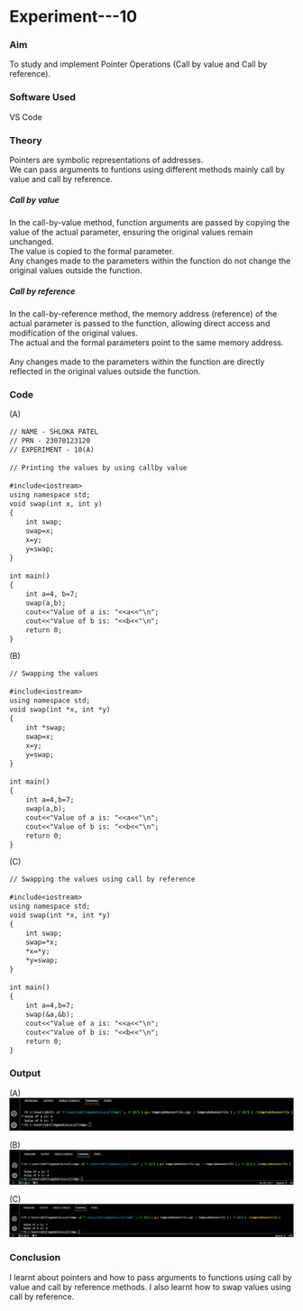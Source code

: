 # Experiment---10 

### Aim  
To study and implement Pointer Operations (Call by value and Call by reference). 

### Software Used 
VS Code 

### Theory 
Pointers are symbolic representations of addresses.  <br> 
We can pass arguments to funtions using different methods mainly call by value and call by reference. <br> 
##### Call by value 
In the call-by-value method, function arguments are passed by copying the value of the actual parameter, ensuring the original values remain unchanged. <br> 
The value is copied to the formal parameter. <br> 
Any changes made to the parameters within the function do not change the original values outside the function. <br> 
##### Call by reference 
In the call-by-reference method, the memory address (reference) of the actual parameter is passed to the function, allowing direct access and modification of the original values. <br> 
The actual and the formal parameters point to the same memory address.  <br>                                                         
Any changes made to the parameters within the function are directly reflected in the original values outside the function. <br> 

### Code 

(A) <br> 
```
// NAME - SHLOKA PATEL 
// PRN - 23070123120 
// EXPERIMENT - 10(A) 

// Printing the values by using callby value 

#include<iostream> 
using namespace std; 
void swap(int x, int y) 
{
    int swap;
    swap=x;
    x=y;
    y=swap;
}

int main() 
{
    int a=4, b=7;
    swap(a,b);
    cout<<"Value of a is: "<<a<<"\n";
    cout<<"Value of b is: "<<b<<"\n";
    return 0;
}

```

(B) <br> 
```
// Swapping the values 

#include<iostream> 
using namespace std; 
void swap(int *x, int *y) 
{
    int *swap;
    swap=x;
    x=y;
    y=swap;
}

int main() 
{
    int a=4,b=7;
    swap(a,b);
    cout<<"Value of a is: "<<a<<"\n";
    cout<<"Value of b is: "<<b<<"\n";
    return 0;
} 
```

(C) <br> 
```
// Swapping the values using call by reference  

#include<iostream> 
using namespace std; 
void swap(int *x, int *y) 
{
    int swap;
    swap=*x;
    *x=*y;
    *y=swap;
}

int main() 
{
    int a=4,b=7;
    swap(&a,&b);
    cout<<"Value of a is: "<<a<<"\n";
    cout<<"Value of b is: "<<b<<"\n";
    return 0;
}
```

### Output 

(A) <br> 
![](https://github.com/Shloka-Patel/Experiment---10/blob/main/Output_10A.png) 

(B) <br> 
![](https://github.com/Shloka-Patel/Experiment---10/blob/main/Output_10B.png) 

(C) <br> 
![](https://github.com/Shloka-Patel/Experiment---10/blob/main/Output_10C%20.png) 

### Conclusion  
I learnt about pointers and how to pass arguments to functions using call by value and call by reference methods. I also learnt how to swap values using call by reference. 
